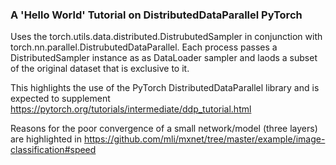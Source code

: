 ### A 'Hello World' Tutorial on DistributedDataParallel PyTorch

Uses the torch.utils.data.distributed.DistrubutedSampler in conjunction with torch.nn.parallel.DistrubutedDataParallel. Each process passes a DistributedSampler instance as as DataLoader sampler and laods a subset of the original dataset that is exclusive to it. 

This highlights the use of the PyTorch DistributedDataParallel library and is expected to supplement https://pytorch.org/tutorials/intermediate/ddp_tutorial.html 

Reasons for the poor convergence of a small network/model (three layers)   are highlighted in https://github.com/mli/mxnet/tree/master/example/image-classification#speed
